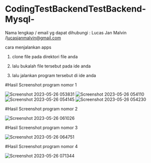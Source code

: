 # CodingTestBackendTestBackend-Mysql-


Nama lengkap / email yg dapat dihubungi :  Lucas Jan Malvin /lucasjanmalvin@gmail.com

cara menjalankan apps

1. clone file pada direktori file anda

2. lalu bukalah file tersebut pada ide anda

3. lalu jalankan program tersebut di ide anda 


#Hasil Screenshot program nomor 1

![Screenshot 2023-05-26 053831](https://github.com/Lucasjan3123/CodingTestBackendTestBackend-Mysql-/assets/113933847/d73fffba-3adf-444f-b9d5-094385d8af54)
![Screenshot 2023-05-26 054110](https://github.com/Lucasjan3123/CodingTestBackendTestBackend-Mysql-/assets/113933847/b1e42ec8-f32d-45f8-b8c1-44bcb139d5dc)
![Screenshot 2023-05-26 054145](https://github.com/Lucasjan3123/CodingTestBackendTestBackend-Mysql-/assets/113933847/895972a3-04a3-46a9-8efc-83026b569053)
![Screenshot 2023-05-26 054230](https://github.com/Lucasjan3123/CodingTestBackendTestBackend-Mysql-/assets/113933847/78db31f2-4f92-41a7-89d9-e28e0cb4639d)

#Hasil Screenshot program nomor 2

![Screenshot 2023-05-26 061026](https://github.com/Lucasjan3123/CodingTestBackendTestBackend-Mysql-/assets/113933847/77830a39-545e-4af0-b91c-557c5ab4e9e8)

#Hasil Screenshot program nomor 3


![Screenshot 2023-05-26 064751](https://github.com/Lucasjan3123/CodingTestBackendTestBackend-Mysql-/assets/113933847/76511a6a-889f-4481-b72a-3a793368178d)


#Hasil Screenshot program nomor 4

![Screenshot 2023-05-26 071344](https://github.com/Lucasjan3123/CodingTestBackendTestBackend-Mysql-/assets/113933847/2b4b85c7-1781-4c87-b6a5-25bf27e0a795)
